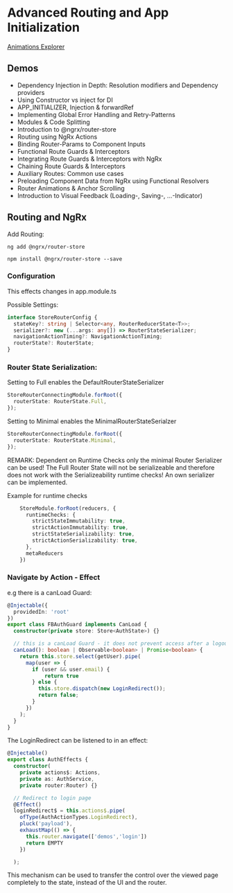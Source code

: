 # Advanced Routing and App Initialization

[Animations Explorer](https://williamjuan027.github.io/angular-animations-explorer/)

## Demos

- Dependency Injection in Depth: Resolution modifiers and Dependency providers
- Using Constructor vs inject for DI
- APP_INITIALIZER, Injection & forwardRef
- Implementing Global Error Handling and Retry-Patterns
- Modules & Code Splitting
- Introduction to @ngrx/router-store
- Routing using NgRx Actions
- Binding Router-Params to Component Inputs
- Functional Route Guards & Interceptors
- Integrating Route Guards & Interceptors with NgRx
- Chaining Route Guards & Interceptors
- Auxiliary Routes: Common use cases
- Preloading Component Data from NgRx using Functional Resolvers
- Router Animations & Anchor Scrolling
- Introduction to Visual Feedback (Loading-, Saving-, ...-Indicator)

## Routing and NgRx

Add Routing:

```
ng add @ngrx/router-store
```

```
npm install @ngrx/router-store --save
```

### Configuration

This effects changes in app.module.ts

Possible Settings:

```typescript
interface StoreRouterConfig {
  stateKey?: string | Selector<any, RouterReducerState<T>>;
  serializer?: new (...args: any[]) => RouterStateSerializer;
  navigationActionTiming?: NavigationActionTiming;
  routerState?: RouterState;
}
```

### Router State Serialization:

Setting to Full enables the DefaultRouterStateSerializer

```typescript
StoreRouterConnectingModule.forRoot({
  routerState: RouterState.Full,
});
```

Setting to Minimal enables the MinimalRouterStateSerialzer

```typescript
StoreRouterConnectingModule.forRoot({
  routerState: RouterState.Minimal,
});
```

REMARK: 
Dependent on Runtime Checks only the minimal Router Serializer can be used! The Full Router State will not be serializeable and therefore does not work with the Serializeability runtime checks!
An own serializer can be implemented.

Example for runtime checks
```typescript
    StoreModule.forRoot(reducers, {
      runtimeChecks: {
        strictStateImmutability: true,
        strictActionImmutability: true,
        strictStateSerializability: true,
        strictActionSerializability: true,
      },
      metaReducers
    })
```

### Navigate by Action - Effect

e.g there is a canLoad Guard:

```typescript
@Injectable({
  providedIn: 'root'
})
export class FBAuthGuard implements CanLoad {
  constructor(private store: Store<AuthState>) {}

  // this is a canLoad Guard - it does not prevent access after a logout
  canLoad(): boolean | Observable<boolean> | Promise<boolean> {
    return this.store.select(getUser).pipe(
      map(user => {
        if (user && user.email) {
        	return true
        } else {
          this.store.dispatch(new LoginRedirect());
          return false;
        }
      })
    );
  }
}
```

The LoginRedirect can be listened to in an effect:

```typescript
@Injectable()
export class AuthEffects {
  constructor(
  	private actions$: Actions, 
  	private as: AuthService, 
  	private router:Router) {}

  // Redirect to login page
  @Effect()
  loginRedirect$ = this.actions$.pipe(
    ofType(AuthActionTypes.LoginRedirect),
    pluck('payload'),
    exhaustMap(() => {
      this.router.navigate(['demos','login'])
      return EMPTY
    })

  );
```

This mechanism can be used to transfer the control over the viewed page completely to the state, instead of the UI and the router.
